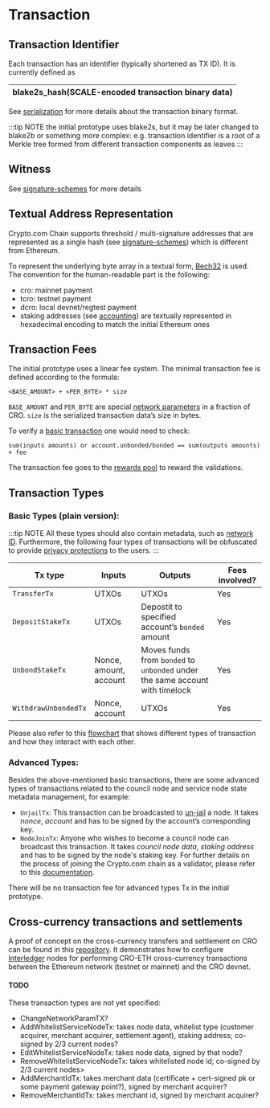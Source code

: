# Transaction

## Transaction Identifier

Each transaction has an identifier (typically shortened as TX ID). It is currently defined as

| blake2s_hash(SCALE-encoded transaction binary data) |
| --------------------------------------------------- |


See [serialization](./serialization) for more details about the transaction binary format.

:::tip NOTE
the initial prototype uses blake2s, but it may be later changed to blake2b or something more complex: e.g. transaction identifier is a root of a Merkle tree formed from different transaction components as leaves
:::

## Witness

See [signature-schemes](./signature-schemes) for more details

## Textual Address Representation

Crypto.com Chain supports threshold / multi-signature addresses that are represented as a single hash (see [signature-schemes](./signature-schemes)) which is different from Ethereum.

To represent the underlying byte array in a textual form, [Bech32](https://github.com/bitcoin/bips/blob/master/bip-0173.mediawiki) is used. The convention for the human-readable part is the following:

- cro: mainnet payment
- tcro: testnet payment
- dcro: local devnet/regtest payment
- staking addresses (see [accounting](./transaction-accounting-model)) are textually represented in hexadecimal encoding to match the initial Ethereum ones

## Transaction Fees

The initial prototype uses a linear fee system. The minimal transaction fee is defined according to the formula:

```
<BASE_AMOUNT> + <PER_BYTE> * size
```

`BASE_AMOUNT` and `PER_BYTE` are special [network parameters](./network-parameters.md) in a fraction of CRO. `size` is the serialized transaction data’s size in bytes.

To verify a [basic transaction](#transaction-types) one would need to check:

```
sum(inputs amounts) or account.unbonded/bonded == sum(outputs amounts) + fee
```

The transaction fee goes to the [rewards pool](#rewards) to reward the validations.

## Transaction Types

### Basic Types (plain version):

:::tip NOTE
All these types should also contain metadata, such as [network ID](./chain-id-and-network-id.md#network-id). Furthermore, the following four types of transactions will be obfuscated to provide [privacy protections](./transaction-privacy.md) to the users.
:::

| Tx type              | Inputs                 | Outputs                                                                      | Fees involved? |
| -------------------- | ---------------------- | ---------------------------------------------------------------------------- | -------------- |
| `TransferTx`         | UTXOs                  | UTXOs                                                                        | Yes            |
| `DepositStakeTx`     | UTXOs                  | Depostit to specified account’s `bonded` amount                              | Yes            |
| `UnbondStakeTx`      | Nonce, amount, account | Moves funds from `bonded` to `unbonded` under the same account with timelock | Yes            |
| `WithdrawUnbondedTx` | Nonce, account         | UTXOs                                                                        | Yes            |

Please also refer to this [flowchart](./send_your_first_transaction.md#types-of-transaction-and-address) that shows different types of transaction and how they interact with each other.

### Advanced Types:

Besides the above-mentioned basic transactions, there are some advanced types of transactions related to the council node and service node state metadata management, for example:

- `UnjailTx`: This transaction can be broadcasted to [un-jail](./staking.md#un-jailing) a node. It takes _nonce_, _account_ and has to be signed by the account’s corresponding key.
- `NodeJoinTx`: Anyone who wishes to become a council node can broadcast this transaction. It takes _council node data_, _staking address_ and has to be signed by the node's staking key. For further details on the process of joining the Crypto.com chain as a validator, please refer to this [documentation](./node-joining.md). 

There will be no transaction fee for advanced types Tx in the initial prototype.

## Cross-currency transactions and settlements

A proof of concept on the cross-currency transfers and settlement on CRO can be found in this [repository](https://github.com/crypto-com/settlement-cro). It demonstrates how to configure [Interledger](https://github.com/interledger) nodes for performing CRO-ETH cross-currency transactions between the Ethereum network (testnet or mainnet) and the CRO devnet.

#### TODO

These transaction types are not yet specified:

- ChangeNetworkParamTX?
- AddWhitelistServiceNodeTx: takes node data, whitelist type (customer acquirer, merchant acquirer, settlement agent), staking address; co-signed by 2/3 current nodes?
- EditWhitelistServiceNodeTx: takes node data, signed by that node?
- RemoveWhitelistServiceNodeTx: takes whitelisted node id; co-signed by 2/3 current nodes>
- AddMerchantIdTx: takes merchant data (certificate + cert-signed pk or some payment gateway point?), signed by merchant acquirer?
- RemoveMerchantIdTx: takes merchant id, signed by merchant acquirer?
